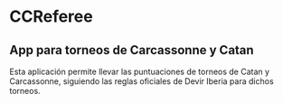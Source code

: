 # CCReferee
## App para torneos de Carcassonne y Catan

Esta aplicación permite llevar las puntuaciones de torneos de Catan y Carcassonne,
siguiendo las reglas oficiales de Devir Iberia para dichos torneos.

